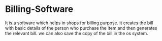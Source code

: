 # Billing-Software
It is a software which helps in shops for billing purpose. 
it creates the bill with basic details of the person who purchase the item and then generates the relevant bill. we can also save the copy of the bill in the os system.
